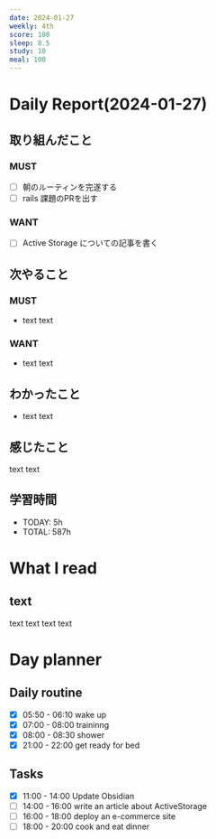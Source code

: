```yaml
---
date: 2024-01-27
weekly: 4th
score: 100
sleep: 8.5
study: 10
meal: 100
---
```

# Daily Report(2024-01-27)
## 取り組んだこと
### MUST
- [ ] 朝のルーティンを完遂する
- [ ] rails 課題のPRを出す
### WANT
- [ ] Active Storage についての記事を書く
## 次やること
### MUST
- text text
### WANT
- text text
## わかったこと
- text text
## 感じたこと
text text
## 学習時間
- TODAY: 5h
- TOTAL: 587h
# What I read
## text 
text text text text

# Day planner
## Daily routine
- [x] 05:50 - 06:10 wake up
- [x] 07:00 - 08:00 traininng
- [x] 08:00 - 08:30 shower
- [x] 21:00 - 22:00 get ready for bed
## Tasks
- [x] 11:00 - 14:00 Update Obsidian
- [ ] 14:00 - 16:00 write an article about ActiveStorage
- [ ] 16:00 - 18:00 deploy an e-commerce site
- [ ] 18:00 - 20:00 cook and eat dinner
